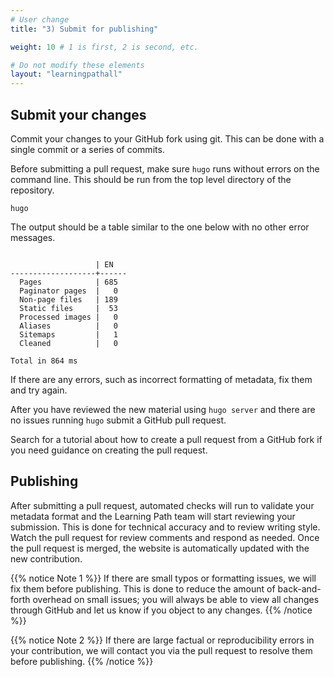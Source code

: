 ```yaml
---
# User change
title: "3) Submit for publishing"

weight: 10 # 1 is first, 2 is second, etc.

# Do not modify these elements
layout: "learningpathall"
---
```

<!-- ![alt-text #center](3-publishing-process.PNG "Publishing process") -->

## Submit your changes

Commit your changes to your GitHub fork using git. This can be done with a single commit or a series of commits. 

Before submitting a pull request, make sure `hugo` runs without errors on the command line. This should be run from the top level directory of the repository. 

```console
hugo
```

The output should be a table similar to the one below with no other error messages.

```console

                   | EN
-------------------+------
  Pages            | 685
  Paginator pages  |   0
  Non-page files   | 189
  Static files     |  53
  Processed images |   0
  Aliases          |   0
  Sitemaps         |   1
  Cleaned          |   0

Total in 864 ms
```

If there are any errors, such as incorrect formatting of metadata, fix them and try again. 

After you have reviewed the new material using `hugo server` and there are no issues running `hugo` submit a GitHub pull request. 

Search for a tutorial about how to create a pull request from a GitHub fork if you need guidance on creating the pull request. 

## Publishing

After submitting a pull request, automated checks will run to validate your metadata format and the Learning Path team will start reviewing your submission. This is done for technical accuracy and to review writing style. Watch the pull request for review comments and respond as needed. Once the pull request is merged, the website is automatically updated with the new contribution. 

{{% notice Note 1 %}}
If there are small typos or formatting issues, we will fix them before publishing. This is done to reduce the amount of back-and-forth overhead on small issues; you will always be able to view all changes through GitHub and let us know if you object to any changes.
{{% /notice %}}

{{% notice Note 2 %}}
If there are large factual or reproducibility errors in your contribution, we will contact you via the pull request to resolve them before publishing.
{{% /notice %}}
